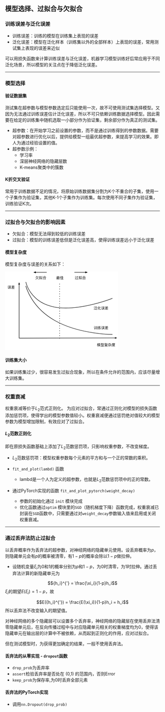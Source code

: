 ## 模型选择、过拟合与欠拟合
### 训练误差与泛化误差
  - 训练误差：训练的模型在训练集上表现的误差
  - 泛化误差：模型在泛化样本（训练集以外的全部样本）上表现的误差，常用测试集上表现的误差来近似

可以用损失函数来计算训练误差与泛化误差，机器学习模型训练好后常应用于不同泛化场景，所以模型的关注点在于降低泛化误差。

---
### 模型选择
#### 验证数据集
测试集在超参数与模型参数选定后只能使用一次，故不可使用测试集选择模型。又因为无法通过训练误差估计泛化误差，所以不可只依赖训练数据选择模型。因此需要在给定的训练集中随机选取一小部分作为验证集，剩余部分作为真正的测试集。
 - 超参数：在开始学习之前设置的参数，而不是通过训练得到的参数数据。需要对超参数进行优化以后，提供给模型一组最优超参数，来提高学习的效果。即人为通过经验设置的值。
 - 超参数示例：
    - 学习率
    - 深层神经网络的隐藏层数
    - K-means聚类中的簇数
#### K折交叉验证
常用于训练数据不足的情况，将原始训练数据集分割为K个不重合的子集，使用一个子集作为验证集，其他K-1个子集作为训练集。每次使用不同子集作为验证集，训练验证K次。

---
### 过拟合与欠拟合的影响因素
 - 欠拟合：模型无法得到较低的训练误差
 - 过拟合：模型的训练误差低但是泛化误差高，使得训练误差远小于泛化误差
#### 模型复杂度
模型复杂度与误差的关系如下：

![](image/Model_complexity.png)

#### 训练集大小
如果训练集过少，很容易发生过拟合现象，所以在条件允许的范围内，应该尽量增大训练集。

---
### 权重衰减
权重衰减等价于$L_2$范式正则化。
为应对过拟合，常通过正则化对模型的损失函数添加惩罚项，使得学出的模型参数值较小。权重衰减便通过惩罚绝对值较大的模型参数为模型增加限制，有效应对了过拟合。

#### $L_2$范数正则化
即在原损失函数基础上添加了$L_2$范数惩罚项，只影响权重参数，不改变梯度。
- $L_2$范数惩罚项：模型权重参数每个元素的平方和与一个正的常数的乘积。
- `fit_and_plot(lambd)` 函数
  - lambd是一个人为定义的超参数，也就是$L_2$范数惩罚项中的正的常数。

- 通过PyTorch实现的函数 `fit_and_plot_pytorch(weight_decay)`
  - 参数的初始化通过 `init` 模块完成
  - 优化函数通过`optim` 模块里的`SGD`（随机梯度下降）函数完成，权重衰减已封装在`SGD`函数中，只需要通过对`weight_decay`参数输入值来启用或关闭权重衰减。

---
### 通过丢弃法防止过拟合
以丢弃概率作为丢弃法的超参数，对神经网络的隐藏单元使用。设丢弃概率为$p$，则隐藏单元会有$p$的概率被清零，有$1-p$的概率会除以$1-p$做拉伸。
- 设随机变量$\xi_i$为0和1的概率分别为$p$和$1-p$，为0时清零，为1时拉伸。通过丢弃法计算的新隐藏单元为

$${h_i}^{'} = \frac{\xi_i}{1-p}h_i$$
$\xi_i$的期望$E(\xi_i) = 1-p$，故

$$E({h_i}^{'}) = \frac{E(\xi_i)}{1-p}h_i = h_i$$
所以丢弃法不改变输入的期望值。

对神经网络的多个隐藏层可以设置多个丢弃率，神经网络的隐藏层在使用丢弃法清零隐藏单元后，在反向传播过程中与对应隐藏单元相关的权重梯度均为0，使得该隐藏单元在输出层的计算中不被依赖，从而起到正则化的作用，应对过拟合。

但在测试模型时，为获得更加确定的结果，一般不使用丢弃法。

#### 丢弃法的从零实现 - `dropout`函数
 - `drop_prob`为丢弃率
 - `assert`检验丢弃率是否处在 (0,1) 的范围内，否则Error
 - `keep_prob`为保存率,为0时丢弃全部元素

 #### 丢弃法的PyTorch实现
  - 调用`nn.Dropout(drop_prob)`